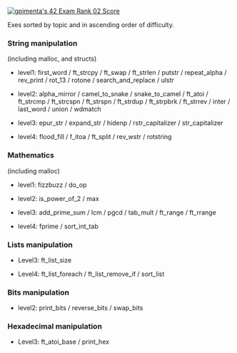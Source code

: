 [![gpimenta's 42 Exam Rank 02 Score](https://badge42.vercel.app/api/v2/cldx0plxj00060fl5yi95cgh9/project/3003521)](https://github.com/JaeSeoKim/badge42)

Exes sorted by topic and in ascending order of difficulty. 

### String manipulation 
(including malloc, and structs)

- level1: first_word / ft_strcpy / ft_swap / ft_strlen / putstr / repeat_alpha / rev_print / rot_13 / rotone / search_and_replace / ulstr 
    
- level2: alpha_mirror / camel_to_snake / snake_to_camel / ft_atoi / ft_strcmp / ft_strcspn / ft_strspn / ft_strdup / ft_strpbrk / ft_strrev / inter / last_word / union / wdmatch 

- level3: epur_str / expand_str / hidenp / rstr_capitalizer / str_capitalizer

- level4: flood_fill / f_itoa / ft_split / rev_wstr / rotstring 
  
### Mathematics 
(including malloc)

- level1: fizzbuzz / do_op

- level2: is_power_of_2 / max

- level3: add_prime_sum / lcm / pgcd / tab_mult / ft_range / ft_rrange

- level4: fprime / sort_int_tab
  
### Lists manipulation
- Level3: ft_list_size 

- Level4: ft_list_foreach / ft_list_remove_if / sort_list
  
### Bits manipulation 
- level2: print_bits / reverse_bits / swap_bits
  
### Hexadecimal manipulation 

- Level3: ft_atoi_base / print_hex
